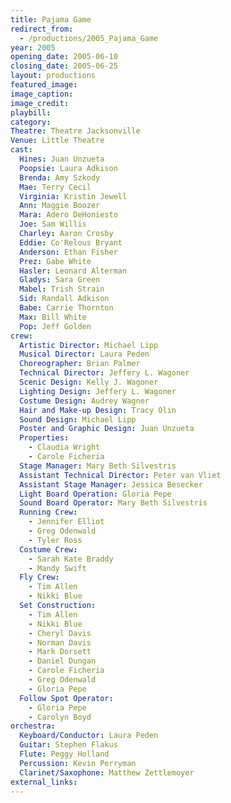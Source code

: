 ```yaml
---
title: Pajama Game
redirect_from:
  - /productions/2005_Pajama_Game
year: 2005
opening_date: 2005-06-10
closing_date: 2005-06-25
layout: productions
featured_image: 
image_caption:
image_credit:
playbill: 
category: 
Theatre: Theatre Jacksonville
Venue: Little Theatre
cast:
  Hines: Juan Unzueta
  Poopsie: Laura Adkison
  Brenda: Amy Szkody
  Mae: Terry Cecil
  Virginia: Kristin Jewell
  Ann: Maggie Boozer
  Mara: Adero DeHoniesto
  Joe: Sam Willis
  Charley: Aaron Crosby
  Eddie: Co'Relous Bryant
  Anderson: Ethan Fisher
  Prez: Gabe White
  Hasler: Leonard Alterman
  Gladys: Sara Green
  Mabel: Trish Strain
  Sid: Randall Adkison
  Babe: Carrie Thornton
  Max: Bill White
  Pop: Jeff Golden
crew:
  Artistic Director: Michael Lipp
  Musical Director: Laura Peden
  Choreographer: Brian Palmer
  Technical Director: Jeffery L. Wagoner
  Scenic Design: Kelly J. Wagoner
  Lighting Design: Jeffery L. Wagoner
  Costume Design: Audrey Wagner
  Hair and Make-up Design: Tracy Olin
  Sound Design: Michael Lipp
  Poster and Graphic Design: Juan Unzueta
  Properties: 
    - Claudia Wright
    - Carole Ficheria
  Stage Manager: Mary Beth Silvestris
  Assistant Technical Director: Peter van Vliet
  Assistant Stage Manager: Jessica Besecker
  Light Board Operation: Gloria Pepe
  Sound Board Operator: Mary Beth Silvestris
  Running Crew: 
    - Jennifer Elliot
    - Greg Odenwald
    - Tyler Ross
  Costume Crew: 
    - Sarah Kate Braddy
    - Mandy Swift
  Fly Crew: 
    - Tim Allen
    - Nikki Blue
  Set Construction: 
    - Tim Allen
    - Nikki Blue
    - Cheryl Davis
    - Norman Davis
    - Mark Dorsett
    - Daniel Dungan
    - Carole Ficheria
    - Greg Odenwald
    - Gloria Pepe
  Follow Spot Operator: 
    - Gloria Pepe
    - Carolyn Boyd
orchestra:
  Keyboard/Conductor: Laura Peden
  Guitar: Stephen Flakus
  Flute: Peggy Holland
  Percussion: Kevin Perryman
  Clarinet/Saxophone: Matthew Zettlemoyer
external_links:
---
```

